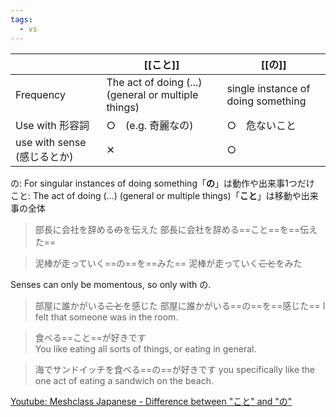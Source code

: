 ```yaml
---
tags:
  - vs
---
```

|                        | [[こと]]                                              | [[の]]                              |
| ---------------------- | --------------------------------------------------- | ---------------------------------- |
| Frequency              | The act of doing (...) (general or multiple things) | single instance of doing something |
| Use with 形容詞           | ○　(e.g. 奇麗なの)                                       | ○　危ないこと                            |
| use with sense (感じるとか) | ✕                                                   | ○                                  |
の: For singular instances of doing something「**の**」は動作や出来事1つだけ  
こと: The act of doing (...) (general or multiple things)「**こと**」は移動や出来事の全体

>部長に会社を辞める~~の~~を伝えた
>部長に会社を辞める==こと==を==伝えた==

>泥棒が走っていく==の==を==みた==
>泥棒が走っていく~~こと~~をみた

Senses can only be momentous, so only with の.
>部屋に誰かがいる~~こと~~を感じた
>部屋に誰かがいる==の==を==感じた==
>I felt that someone was in the room.


>食べる==こと==が好きです  
>You like eating all sorts of things, or eating in general.  

>海でサンドイッチを食べる==の==が好きです
>you specifically like the one act of eating a sandwich on the beach.


[Youtube: Meshclass Japanese - Difference between "こと" and "の"](https://www.youtube.com/watch?v=ZRPAzofwXdg)